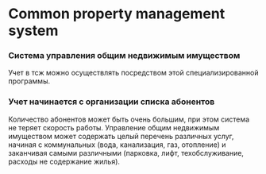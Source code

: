 # Common property management system
### Система управления общим недвижимым имуществом
Учет в тсж можно осуществлять посредством этой специализированной программы. 

### Учет начинается с организации списка абонентов
Количество абонентов может быть очень большим, при этом система не теряет скорость работы. Управление общим недвижимым имуществом может содержать целый перечень различных услуг, начиная с коммунальных (вода, канализация, газ, отопление) и заканчивая самыми различными (парковка, лифт, техобслуживание, расходы не содержание жилья).
